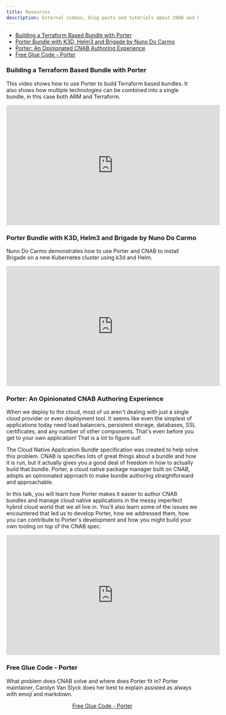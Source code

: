 ```yaml
---
title: Resources
description: External videos, blog posts and tutorials about CNAB and Porter
---
```


* [Building a Terraform Based Bundle with Porter](#building-a-terraform-based-bundle-with-porter)
* [Porter Bundle with K3D, Helm3 and Brigade by Nuno Do Carmo](#porter-bundle-with-k3d-helm3-and-brigade-by-nuno-do-carmo)
* [Porter: An Opinionated CNAB Authoring Experience](#porter-an-opinionated-cnab-authoring-experience)
* [Free Glue Code - Porter](#free-glue-code-porter)


### Building a Terraform Based Bundle with Porter

This video shows how to use Porter to build Terraform based bundles. It also
shows how multiple technologies can be combined into a single bundle, in this
case both ARM and Terraform.

<iframe width="560" height="315" src="https://www.youtube.com/embed/LxRvKg3egPc" frameborder="0" allow="accelerometer; autoplay; encrypted-media; gyroscope; picture-in-picture" allowfullscreen></iframe>

### Porter Bundle with K3D, Helm3 and Brigade by Nuno Do Carmo
Nuno Do Carmo demonstrates how to use Porter and CNAB to install Brigade on a new Kubernetes cluster using k3d and Helm.

<iframe width="560" height="315" src="https://www.youtube.com/embed/9egipQjUgD0" frameborder="0" allow="accelerometer; autoplay; encrypted-media; gyroscope; picture-in-picture" allowfullscreen></iframe>

### Porter: An Opinionated CNAB Authoring Experience

When we deploy to the cloud, most of us aren't dealing with just a single cloud
provider or even deployment tool. It seems like even the simplest of
applications today need load balancers, persistent storage, databases, SSL
certificates, and any number of other components. That's even before you get to
your own application! That is a lot to figure out!

The Cloud Native Application Bundle specification was created to help solve this
problem. CNAB is specifies lots of great things about a bundle and how it is
run, but it actually gives you a good deal of freedom in how to actually build
that bundle. Porter, a cloud native package manager built on CNAB, adopts an
opinionated approach to make bundle authoring straightforward and approachable.

In this talk, you will learn how Porter makes it easier to author CNAB bundles
and manage cloud native applications in the messy imperfect hybrid cloud world
that we all live in. You'll also learn some of the issues we encountered that
led us to develop Porter, how we addressed them, how you can contribute to
Porter's development and how you might build your own tooling on top of the CNAB
spec.

<iframe width="560" height="315" src="https://www.youtube.com/embed/__fim6RIW1s" frameborder="0" allow="accelerometer; autoplay; encrypted-media; gyroscope; picture-in-picture" allowfullscreen></iframe>

### Free Glue Code - Porter

What problem does CNAB solve and where does Porter fit in? Porter maintainer, Carolyn Van Slyck does her best to explain
assisted as always with emoji and markdown.

<p align=center><a href="https://carolynvanslyck.com/blog/2019/04/porter">Free Glue Code - Porter</a></p>